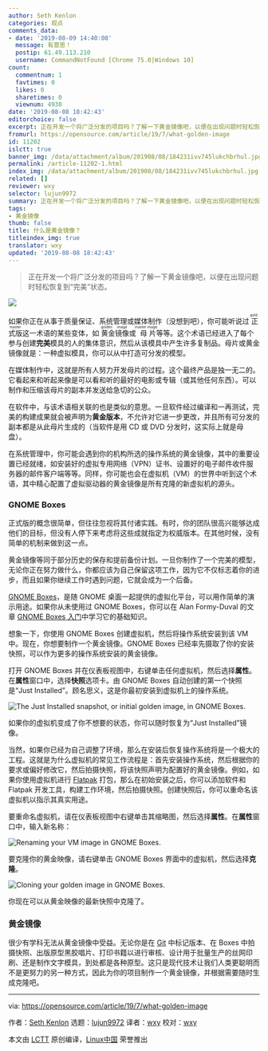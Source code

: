 ```yaml
---
author: Seth Kenlon
categories: 观点
comments_data:
- date: '2019-08-09 14:40:08'
  message: 有意思！
  postip: 61.49.113.210
  username: CommandNotFound [Chrome 75.0|Windows 10]
count:
  commentnum: 1
  favtimes: 0
  likes: 0
  sharetimes: 0
  viewnum: 4930
date: '2019-08-08 18:42:43'
editorchoice: false
excerpt: 正在开发一个将广泛分发的项目吗？了解一下黄金镜像吧，以便在出现问题时轻松恢复到“完美”状态。
fromurl: https://opensource.com/article/19/7/what-golden-image
id: 11202
islctt: true
banner_img: /data/attachment/album/201908/08/184231ivv745lukchbrhul.jpg
permalink: /article-11202-1.html
index_img: /data/attachment/album/201908/08/184231ivv745lukchbrhul.jpg.thumb.jpg
related: []
reviewer: wxy
selector: lujun9972
summary: 正在开发一个将广泛分发的项目吗？了解一下黄金镜像吧，以便在出现问题时轻松恢复到“完美”状态。
tags:
- 黄金镜像
thumb: false
title: 什么是黄金镜像？
titleindex_img: true
translator: wxy
updated: '2019-08-08 18:42:43'
---
```



> 
> 正在开发一个将广泛分发的项目吗？了解一下黄金镜像吧，以便在出现问题时轻松恢复到“完美”状态。
> 
> 
> 


![](/data/attachment/album/201908/08/184231ivv745lukchbrhul.jpg)


如果你正在从事于质量保证、系统管理或媒体制作（没想到吧），你可能听说过<ruby> 正式版 <rt>  gold master </rt></ruby>这一术语的某些变体，如<ruby> 黄金镜像 <rt>  golden image </rt></ruby>或<ruby> 母片 <rt>  master image </rt></ruby>等等。这个术语已经进入了每个参与创建**完美**模具的人的集体意识，然后从该模具中产生许多复制品。母片或黄金镜像就是：一种虚拟模具，你可以从中打造可分发的模型。


在媒体制作中，这就是所有人努力开发母片的过程。这个最终产品是独一无二的。它看起来和听起来像是可以看和听的最好的电影或专辑（或其他任何东西）。可以制作和压缩该母片的副本并发送给急切的公众。


在软件中，与该术语相关联的也是类似的意思。一旦软件经过编译和一再测试，完美的构建成果就会被声明为**黄金版本**，不允许对它进一步更改，并且所有可分发的副本都是从此母片生成的（当软件是用 CD 或 DVD 分发时，这实际上就是母盘）。


在系统管理中，你可能会遇到你的机构所选的操作系统的黄金镜像，其中的重要设置已经就绪，如安装好的虚拟专用网络（VPN）证书、设置好的电子邮件收件服务器的邮件客户端等等。同样，你可能也会在虚拟机（VM）的世界中听到这个术语，其中精心配置了虚拟驱动器的黄金镜像是所有克隆的新虚拟机的源头。


### GNOME Boxes


正式版的概念很简单，但往往忽视将其付诸实践。有时，你的团队很高兴能够达成他们的目标，但没有人停下来考虑将这些成就指定为权威版本。在其他时候，没有简单的机制来做到这一点。


黄金镜像等同于部分历史的保存和提前备份计划。一旦你制作了一个完美的模型，无论你正在努力做什么，你都应该为自己保留这项工作，因为它不仅标志着你的进步，而且如果你继续工作时遇到问题，它就会成为一个后备。


[GNOME Boxes](https://wiki.gnome.org/Apps/Boxes)，是随 GNOME 桌面一起提供的虚拟化平台，可以用作简单的演示用途。如果你从未使用过 GNOME Boxes，你可以在 Alan Formy-Duval 的文章 [GNOME Boxes 入门](https://opensource.com/article/19/5/getting-started-gnome-boxes-virtualization)中学习它的基础知识。


想象一下，你使用 GNOME Boxes 创建虚拟机，然后将操作系统安装到该 VM 中。现在，你想要制作一个黄金镜像。GNOME Boxes 已经率先摄取了你的安装快照，可以作为更多的操作系统安装的黄金镜像。


打开 GNOME Boxes 并在仪表板视图中，右键单击任何虚拟机，然后选择**属性**。在**属性**窗口中，选择**快照**选项卡。由 GNOME Boxes 自动创建的第一个快照是“Just Installed”。顾名思义，这是你最初安装到虚拟机上的操作系统。


![The Just Installed snapshot, or initial golden image, in GNOME Boxes.](/data/attachment/album/201908/08/184247y5bv544buww3a6vv.jpg "The Just Installed snapshot, or initial golden image.")


如果你的虚拟机变成了你不想要的状态，你可以随时恢复为“Just Installed”镜像。


当然，如果你已经为自己调整了环境，那么在安装后恢复操作系统将是一个极大的工程。这就是为什么虚拟机的常见工作流程是：首先安装操作系统，然后根据你的要求或偏好修改它，然后拍摄快照，将该快照声明为配置好的黄金镜像。例如，如果你使用虚拟机进行 [Flatpak](https://opensource.com/business/16/8/flatpak) 打包，那么在初始安装之后，你可以添加软件和 Flatpak 开发工具，构建工作环境，然后拍摄快照。创建快照后，你可以重命名该虚拟机以指示其真实用途。


要重命名虚拟机，请在仪表板视图中右键单击其缩略图，然后选择**属性**。在**属性**窗口中，输入新名称：


![Renaming your VM image in GNOME Boxes.](/data/attachment/album/201908/08/184248dr64rdvm61rxzh98.jpg "Renaming your virtual machine in GNOME Boxes.")


要克隆你的黄金映像，请右键单击 GNOME Boxes 界面中的虚拟机，然后选择**克隆**。


![Cloning your golden image in GNOME Boxes.](/data/attachment/album/201908/08/184249er97h7yhyyfwyu9y.jpg "Cloning your golden image in GNOME Boxes.")


你现在可以从黄金映像的最新快照中克隆了。


### 黄金镜像


很少有学科无法从黄金镜像中受益。无论你是在 [Git](https://git-scm.com) 中标记版本、在 Boxes 中拍摄快照、出版原型黑胶唱片、打印书籍以进行审核、设计用于批量生产的丝网印刷、还是制作文字模具，到处都是各种原型。这只是现代技术让我们人类更聪明而不是更努力的另一种方式，因此为你的项目制作一个黄金镜像，并根据需要随时生成克隆吧。




---


via: <https://opensource.com/article/19/7/what-golden-image>


作者：[Seth Kenlon](https://opensource.com/users/seth) 选题：[lujun9972](https://github.com/lujun9972) 译者：[wxy](https://github.com/wxy) 校对：[wxy](https://github.com/wxy)


本文由 [LCTT](https://github.com/LCTT/TranslateProject) 原创编译，[Linux中国](https://linux.cn/) 荣誉推出